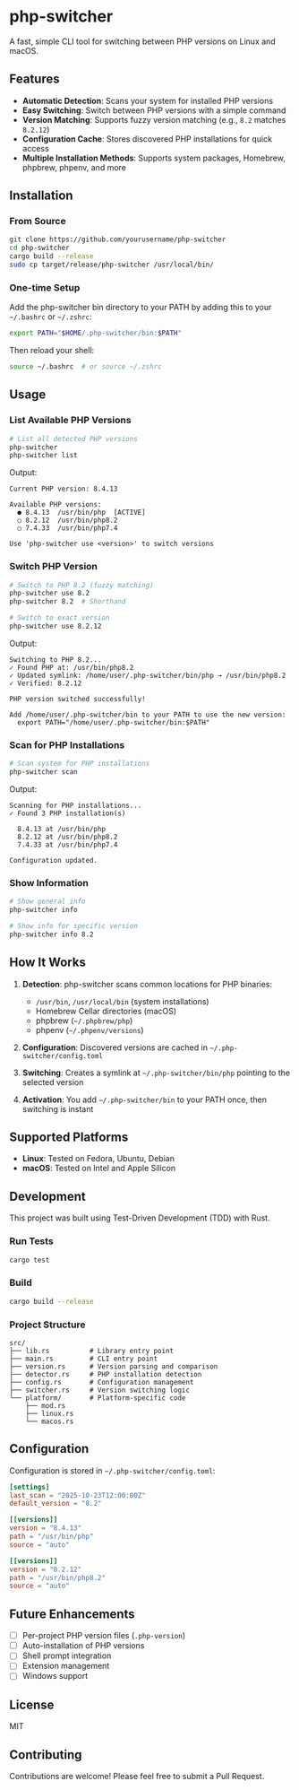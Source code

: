 # php-switcher

A fast, simple CLI tool for switching between PHP versions on Linux and macOS.

## Features

- **Automatic Detection**: Scans your system for installed PHP versions
- **Easy Switching**: Switch between PHP versions with a simple command
- **Version Matching**: Supports fuzzy version matching (e.g., `8.2` matches `8.2.12`)
- **Configuration Cache**: Stores discovered PHP installations for quick access
- **Multiple Installation Methods**: Supports system packages, Homebrew, phpbrew, phpenv, and more

## Installation

### From Source

```bash
git clone https://github.com/yourusername/php-switcher
cd php-switcher
cargo build --release
sudo cp target/release/php-switcher /usr/local/bin/
```

### One-time Setup

Add the php-switcher bin directory to your PATH by adding this to your `~/.bashrc` or `~/.zshrc`:

```bash
export PATH="$HOME/.php-switcher/bin:$PATH"
```

Then reload your shell:

```bash
source ~/.bashrc  # or source ~/.zshrc
```

## Usage

### List Available PHP Versions

```bash
# List all detected PHP versions
php-switcher
php-switcher list
```

Output:
```
Current PHP version: 8.4.13

Available PHP versions:
  ● 8.4.13  /usr/bin/php  [ACTIVE]
  ○ 8.2.12  /usr/bin/php8.2
  ○ 7.4.33  /usr/bin/php7.4

Use 'php-switcher use <version>' to switch versions
```

### Switch PHP Version

```bash
# Switch to PHP 8.2 (fuzzy matching)
php-switcher use 8.2
php-switcher 8.2  # Shorthand

# Switch to exact version
php-switcher use 8.2.12
```

Output:
```
Switching to PHP 8.2...
✓ Found PHP at: /usr/bin/php8.2
✓ Updated symlink: /home/user/.php-switcher/bin/php → /usr/bin/php8.2
✓ Verified: 8.2.12

PHP version switched successfully!

Add /home/user/.php-switcher/bin to your PATH to use the new version:
  export PATH="/home/user/.php-switcher/bin:$PATH"
```

### Scan for PHP Installations

```bash
# Scan system for PHP installations
php-switcher scan
```

Output:
```
Scanning for PHP installations...
✓ Found 3 PHP installation(s)

  8.4.13 at /usr/bin/php
  8.2.12 at /usr/bin/php8.2
  7.4.33 at /usr/bin/php7.4

Configuration updated.
```

### Show Information

```bash
# Show general info
php-switcher info

# Show info for specific version
php-switcher info 8.2
```

## How It Works

1. **Detection**: php-switcher scans common locations for PHP binaries:
   - `/usr/bin`, `/usr/local/bin` (system installations)
   - Homebrew Cellar directories (macOS)
   - phpbrew (`~/.phpbrew/php`)
   - phpenv (`~/.phpenv/versions`)

2. **Configuration**: Discovered versions are cached in `~/.php-switcher/config.toml`

3. **Switching**: Creates a symlink at `~/.php-switcher/bin/php` pointing to the selected version

4. **Activation**: You add `~/.php-switcher/bin` to your PATH once, then switching is instant

## Supported Platforms

- **Linux**: Tested on Fedora, Ubuntu, Debian
- **macOS**: Tested on Intel and Apple Silicon

## Development

This project was built using Test-Driven Development (TDD) with Rust.

### Run Tests

```bash
cargo test
```

### Build

```bash
cargo build --release
```

### Project Structure

```
src/
├── lib.rs          # Library entry point
├── main.rs         # CLI entry point
├── version.rs      # Version parsing and comparison
├── detector.rs     # PHP installation detection
├── config.rs       # Configuration management
├── switcher.rs     # Version switching logic
└── platform/       # Platform-specific code
    ├── mod.rs
    ├── linux.rs
    └── macos.rs
```

## Configuration

Configuration is stored in `~/.php-switcher/config.toml`:

```toml
[settings]
last_scan = "2025-10-23T12:00:00Z"
default_version = "8.2"

[[versions]]
version = "8.4.13"
path = "/usr/bin/php"
source = "auto"

[[versions]]
version = "8.2.12"
path = "/usr/bin/php8.2"
source = "auto"
```

## Future Enhancements

- [ ] Per-project PHP version files (`.php-version`)
- [ ] Auto-installation of PHP versions
- [ ] Shell prompt integration
- [ ] Extension management
- [ ] Windows support

## License

MIT

## Contributing

Contributions are welcome! Please feel free to submit a Pull Request.
